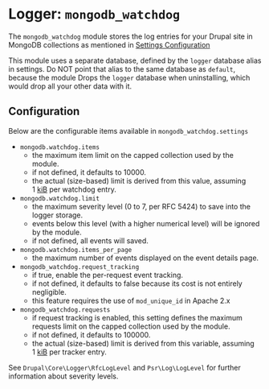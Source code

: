 # Logger: `mongodb_watchdog`

The `mongodb_watchdog` module stores the log entries for your Drupal site
in MongoDB collections as mentioned in 
[Settings Configuration](../../install#settings-configuration)

This module uses a separate database, defined by the `logger` database alias in
settings. Do NOT point that alias to the same database as `default`, because the
module Drops the `logger` database when uninstalling, which would drop all your
other data with it.


## Configuration

Below are the configurable items available in `mongodb_watchdog.settings`

* `mongodb.watchdog.items`
    * the maximum item limit on the capped collection used by the module.
    * if not defined, it defaults to 10000.
    * the actual (size-based) limit is derived from this value, assuming
      1&nbsp;[kiB][kiBwiki] per watchdog entry.
* `mongodb.watchdog.limit`
    * the maximum severity level (0 to 7, per RFC 5424) to save into the logger
      storage.
    * events below this level (with a higher numerical level) will be ignored by
      the module.
    * if not defined, all events will saved.
* `mongodb.watchdog.items_per_page`
    * the maximum number of events displayed on the event details page.
* `mongodb_watchdog.request_tracking`
    * if true, enable the per-request event tracking.
    * if not defined, it defaults to false because its cost is not entirely
      negligible.
    * this feature requires the use of `mod_unique_id` in Apache 2.x
* `mongodb_watchdog.requests`
    * if request tracking is enabled, this setting defines the maximum requests
      limit on the capped collection used by the module.
    * if not defined, it defaults to 100000.
    * the actual (size-based) limit is derived from this variable, assuming 
      1&nbsp;[kiB][kiBwiki] per tracker entry.

See `Drupal\Core\Logger\RfcLogLevel` and `Psr\Log\LogLevel` for further
information about severity levels.

[kiBwiki]: https://en.wikipedia.org/wiki/Kibibyte
